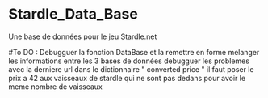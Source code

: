 # Stardle_Data_Base
Une base de données pour le jeu Stardle.net


#To DO : Debugguer la fonction DataBase et la remettre en forme
         melanger les informations entre les 3 bases de données 
         debugguer les problemes avec la derniere url 
         dans le dictionnaire " converted price " il faut poser le prix a 42  aux vaisseaux de stardle qui ne sont pas dedans pour avoir le meme nombre de vaisseaux
         